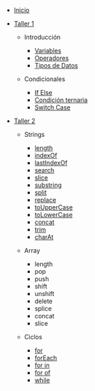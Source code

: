- [Inicio](/)

- [Taller 1](taller-1/README.md "Introducción a JavaScript")

  - Introducción

    - [Variables](taller-1/variables.md)
    - [Operadores](taller-1/operadores.md)
    - [Tipos de Datos](taller-1/tipos-de-datos.md)

  - Condicionales

    - [If Else](taller-1/if-else.md)
    - [Condición ternaria](taller-1/ternary-condition.md)
    - [Switch Case](taller-1/switch-case.md)

- [Taller 2](taller-2/README.md "Strings, Arrays y Ciclos")

  - Strings

    - [length](taller-2/slength.md)
    - [indexOf](taller-2/indexOf.md)
    - [lastIndexOf](taller-2/lastIndexOf.md)
    - [search](taller-2/search.md)
    - [slice](taller-2/slice.md)
    - [substring](taller-2/substring.md)
    - [split](taller-2/split.md)
    - [replace](taller-2/replace.md)
    - [toUpperCase](taller-2/toUpperCase.md)
    - [toLowerCase](taller-2/toLowerCase.md)
    - [concat](taller-2/concat.md)
    - [trim](taller-2/trim.md)
    - [charAt](taller-2/charAt.md)

  - Array

    - length
    - pop
    - push
    - shift
    - unshift
    - delete
    - splice
    - concat
    - slice

  - Ciclos

    - [for](taller-2/for.md)
    - [forEach](taller-2/for-each.md)
    - [for in](taller-2/for-in.md)
    - [for of](taller-2/for-of.md)
    - [while](taller-2/while.md)
